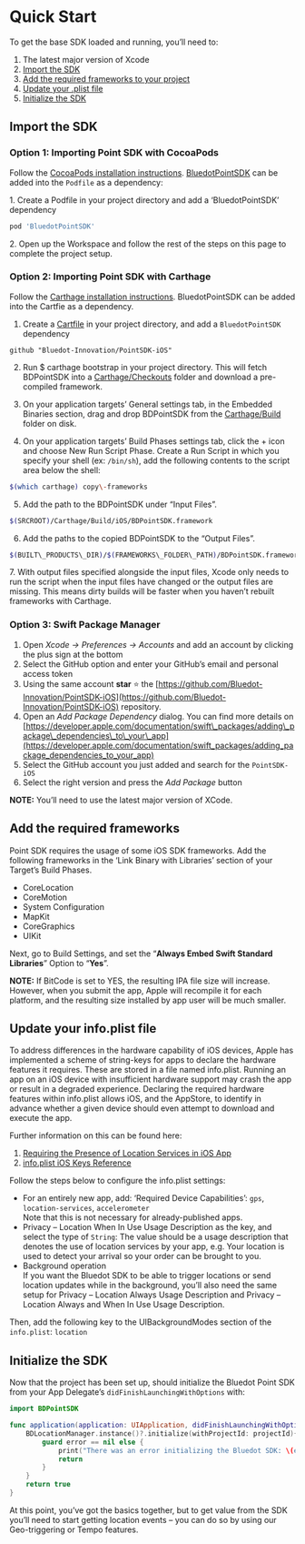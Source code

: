 Quick Start
=================

To get the base SDK loaded and running, you’ll need to:

1.  The latest major version of Xcode
2.  [Import the SDK](./Quick%20Start.md#import-the-sdk)
3.  [Add the required frameworks to your project](./Quick%20Start#add-the-required-frameworks)
4.  [Update your .plist file](./Quick%20Start#update-your-infoplist-file)
5.  [Initialize the SDK](./Quick%20Start#initialize-the-sdk)

Import the SDK
--------------

### Option 1: Importing Point SDK with CocoaPods

Follow the [CocoaPods installation instructions](https://guides.cocoapods.org/using/using-cocoapods.html). [BluedotPointSDK](https://cocoapods.org/pods/BluedotPointSDK) can be added into the `Podfile` as a dependency:

1. Create a Podfile in your project directory and add a ‘BluedotPointSDK’ dependency

```sh
pod 'BluedotPointSDK'
```
2. Open up the Workspace and follow the rest of the steps on this page to complete the project setup.

### Option 2: Importing Point SDK with Carthage

Follow the [Carthage installation instructions](https://github.com/Carthage/Carthage#installing-carthage). BluedotPointSDK can be added into the Cartfie as a dependency.

1. Create a [Cartfile](https://github.com/Carthage/Carthage/blob/master/Documentation/Artifacts.md#cartfile) in your project directory, and add a `BluedotPointSDK` dependency

```
github "Bluedot-Innovation/PointSDK-iOS"
```

2. Run $ carthage bootstrap in your project directory. This will fetch BDPointSDK into a [Carthage/Checkouts](https://github.com/Carthage/Carthage/blob/master/Documentation/Artifacts.md#carthagecheckouts) folder and download a pre-compiled framework.

3. On your application targets’ General settings tab, in the Embedded Binaries section, drag and drop BDPointSDK from the [Carthage/Build](https://github.com/Carthage/Carthage/blob/master/Documentation/Artifacts.md#carthagebuild) folder on disk.

4. On your application targets’ Build Phases settings tab, click the + icon and choose New Run Script Phase. Create a Run Script in which you specify your shell (ex: `/bin/sh`), add the following contents to the script area below the shell:

```sh
$(which carthage) copy\-frameworks
```

5. Add the path to the BDPointSDK under “Input Files”.

```sh
$(SRCROOT)/Carthage/Build/iOS/BDPointSDK.framework
```

6. Add the paths to the copied BDPointSDK to the “Output Files”.
```sh
$(BUILT\_PRODUCTS\_DIR)/$(FRAMEWORKS\_FOLDER\_PATH)/BDPointSDK.framework
```

7\. With output files specified alongside the input files, Xcode only needs to run the script when the input files have changed or the output files are missing. This means dirty builds will be faster when you haven’t rebuilt frameworks with Carthage.

### Option 3: Swift Package Manager

1.  Open _Xcode -> Preferences -> Accounts_ and add an account by clicking the plus sign at the bottom
2.  Select the GitHub option and enter your GitHub’s email and personal access token
3.  Using the same account **star** ⭐️ the [https://github.com/Bluedot-Innovation/PointSDK-iOS](https://github.com/Bluedot-Innovation/PointSDK-iOS) repository.
4.  Open an _Add Package Dependency_ dialog. You can find more details on [https://developer.apple.com/documentation/swift\_packages/adding\_package\_dependencies\_to\_your\_app](https://developer.apple.com/documentation/swift_packages/adding_package_dependencies_to_your_app)
5.  Select the GitHub account you just added and search for the `PointSDK-iOS`
6.  Select the right version and press the _Add Package_ button

**NOTE:** You’ll need to use the latest major version of XCode.

Add the required frameworks
---------------------------

Point SDK requires the usage of some iOS SDK frameworks. Add the following frameworks in the ‘Link Binary with Libraries’ section of your Target’s Build Phases.

*   CoreLocation
*   CoreMotion
*   System Configuration
*   MapKit
*   CoreGraphics
*   UIKit

Next, go to Build Settings, and set the “**Always Embed Swift Standard Libraries**” Option to “**Yes**”.

**NOTE:** If BitCode is set to YES, the resulting IPA file size will increase. However, when you submit the app, Apple will recompile it for each platform, and the resulting size installed by app user will be much smaller.

Update your info.plist file
---------------------------

To address differences in the hardware capability of iOS devices, Apple has implemented a scheme of string-keys for apps to declare the hardware features it requires. These are stored in a file named info.plist. Running an app on an iOS device with insufficient hardware support may crash the app or result in a degraded experience. Declaring the required hardware features within info.plist allows iOS, and the AppStore, to identify in advance whether a given device should even attempt to download and execute the app.

Further information on this can be found here:

1.  [Requiring the Presence of Location Services in iOS App](https://developer.apple.com/library/ios/documentation/userexperience/conceptual/LocationAwarenessPG/CoreLocation/CoreLocation.html)
2.  [info.plist iOS Keys Reference](https://developer.apple.com/library/ios/documentation/General/Reference/InfoPlistKeyReference/Articles/iPhoneOSKeys.html#//apple_ref/doc/uid/TP40009252-SW1)

Follow the steps below to configure the info.plist settings:

*   For an entirely new app, add: ‘Required Device Capabilities’: `gps`, `location-services`, `accelerometer`  
    Note that this is not necessary for already-published apps.
*   Privacy – Location When In Use Usage Description as the key, and select the type of `String`: The value should be a usage description that denotes the use of location services by your app, e.g. Your location is used to detect your arrival so your order can be brought to you.
*   Background operation  
    If you want the Bluedot SDK to be able to trigger locations or send location updates while in the background, you’ll also need the same setup for Privacy – Location Always Usage Description and Privacy – Location Always and When In Use Usage Description.

Then, add the following key to the UIBackgroundModes section of the `info.plist`: `location`

Initialize the SDK
------------------

Now that the project has been set up, should initialize the Bluedot Point SDK from your App Delegate’s `didFinishLaunchingWithOptions` with:

```swift
import BDPointSDK

func application(application: UIApplication, didFinishLaunchingWithOptions launchOptions: [NSObject: AnyObject]?) -> Bool {
    BDLocationManager.instance()?.initialize(withProjectId: projectId){ error in 
        guard error == nil else {
            print("There was an error initializing the Bluedot SDK: \(error.localizedDescription)")
            return
        }
    }
    return true
}
```

At this point, you’ve got the basics together, but to get value from the SDK you’ll need to start getting location events – you can do so by using our Geo-triggering or Tempo features.